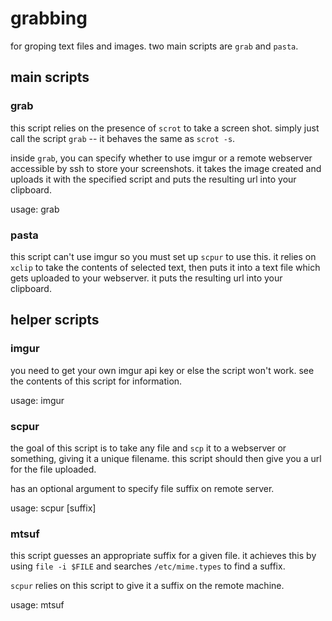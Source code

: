 # grabbing

for groping text files and images. two main scripts are `grab` and
`pasta`.

## main scripts

### grab

this script relies on the presence of `scrot` to take a screen shot.
simply just call the script `grab` -- it behaves the same as `scrot -s`.

inside `grab`, you can specify whether to use imgur or a remote
webserver accessible by ssh to store your screenshots. it takes the
image created and uploads it with the specified script and puts the
resulting url into your clipboard.

usage:
    grab

### pasta

this script can't use imgur so you must set up `scpur` to use this. it
relies on `xclip` to take the contents of selected text, then puts it
into a text file which gets uploaded to your webserver. it puts the
resulting url into your clipboard.

## helper scripts

### imgur

you need to get your own imgur api key or else the script won't work.
see the contents of this script for information.

usage:
    imgur <filename or url>

### scpur

the goal of this script is to take any file and `scp` it to a webserver
or something, giving it a unique filename. this script should then give
you a url for the file uploaded.

has an optional argument to specify file suffix on remote server.

usage:
    scpur <filename> [suffix]

### mtsuf

this script guesses an appropriate suffix for a given file.
it achieves this by using `file -i $FILE` and searches
`/etc/mime.types` to find a suffix.

`scpur` relies on this script to give it a suffix on the remote machine.

usage:
    mtsuf <filename>
